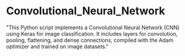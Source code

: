 # Convolutional_Neural_Network
"This Python script implements a Convolutional Neural Network (CNN) using Keras for image classification. It includes layers for convolution, pooling, flattening, and dense connections, compiled with the Adam optimizer and trained on image datasets."
